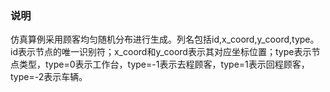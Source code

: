 ### 说明

仿真算例采用顾客均匀随机分布进行生成。列名包括id,x_coord,y_coord,type。id表示节点的唯一识别符；x_coord和y_coord表示其对应坐标位置；type表示节点类型，type=0表示工作台，type=-1表示去程顾客，type=1表示回程顾客，type=-2表示车辆。
